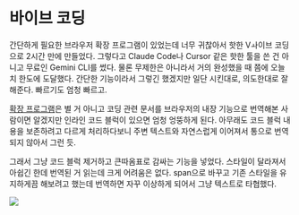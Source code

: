 # 바이브 코딩

간단하게 필요한 브라우저 확장 프로그램이 있었는데 너무 귀찮아서 핫한 Vㅘ이브 코딩으로 2시간 만에 만들었다.
그렇다고 Claude Code나 Cursor 같은 핫한 툴을 쓴 건 아니고 무료인 Gemini CLI를 썼다.
물론 무제한은 아니라서 거의 완성했을 때 쯤에 오늘치 한도에 도달했다.
간단한 기능이라서 그렇긴 했겠지만 일단 시킨대로, 의도한대로 잘 해준다. 빠르기도 엄청 빠르고.

<!-- truncate -->

[확장 프로그램](https://github.com/neuwcodebox/trans-helper-ext)은 별 거 아니고 코딩 관련 문서를 브라우저의 내장 기능으로 번역해본 사람이면 알겠지만 인라인 코드 블럭이 있으면 엄청 엉뚱하게 된다. 아무래도 코드 블럭 내용을 보존하려고 다르게 처리하다보니 주변 텍스트와 자연스럽게 이어져서 통으로 번역되지 않아서 그런 듯.

그래서 그냥 코드 블럭 제거하고 큰따옴표로 감싸는 기능을 넣었다. 스타일이 달라져서 아쉽긴 한데 번역된 거 읽는데 크게 어려움은 없다.
span으로 바꾸고 기존 스타일을 유지하게끔 해보려고 했는데 번역하면 자꾸 이상하게 되어서 그냥 텍스트로 타협했다.

![](/attachments/blog/2025-08-29-vive-coding/file-20250829224023748.png)